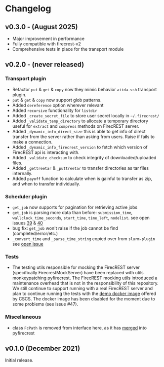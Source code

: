 # Changelog

## v0.3.0 - (August 2025)
- Major improvement in performance
- Fully compatible with firecrest-v2
- Comprehensive tests in place for the transport module


## v0.2.0 - (never released)

### Transport plugin
- Refactor `put` & `get` & `copy` now they mimic behavior `aiida-ssh` transport plugin.
- `put` & `get` & `copy` now support glob patterns.
- Added `dereference` option wherever relevant
- Added `recursive` functionality for `listdir`
- Added `_create_secret_file` to store user secret locally in `~/.firecrest/`
- Added `_validate_temp_directory` to allocate a temporary directory useful for `extract` and `compress` methods on FirecREST server.
- Added `_dynamic_info_direct_size` this is able to get info of direct transfer from the server rather than asking from users. Raise if fails to make a connection.
- Added `_dynamic_info_firecrest_version` to fetch which version of FirecREST api is interacting with.
- Added `_validate_checksum` to check integrity of downloaded/uploaded files.
- Added `_gettreetar` & `_puttreetar` to transfer directories as tar files internally.
- Added `payoff` function to calculate when is gainful to transfer as zip, and when to transfer individually.

### Scheduler plugin
- `get_job` now supports for pagination for retrieving active jobs
- `get_job` is parsing more data than before: `submission_time`, `wallclock_time_seconds`, `start_time`, `time_left`, `nodelist`. see open issues [39](https://github.com/aiidateam/aiida-firecrest/issues/39) & [40](https://github.com/aiidateam/aiida-firecrest/issues/40)
- bug fix: `get_job` won't raise if the job cannot be find (completed/error/etc.)
- `_convert_time` and `_parse_time_string` copied over from `slurm-plugin` see [open issue](https://github.com/aiidateam/aiida-firecrest/issues/42)

### Tests

- The testing utils responsible for mocking the FirecREST server (specifically FirecrestMockServer) have been replaced with utils monkeypatching pyfirecrest. The FirecREST mocking utils introduced a maintenance overhead that is not in the responsibility of this repository. We still continue to support running with a real FirecREST server and plan to continue running the tests with the [demo docker image](https://github.com/eth-cscs/firecrest/tree/master/deploy/demo) offered by CSCS. The docker image has been disabled for the moment due to some problems (see issue #47).


### Miscellaneous

- class `FcPath` is removed from interface here, as it has [merged](https://github.com/eth-cscs/pyfirecrest/pull/43) into pyfirecrest

## v0.1.0 (December 2021)

Initial release.
